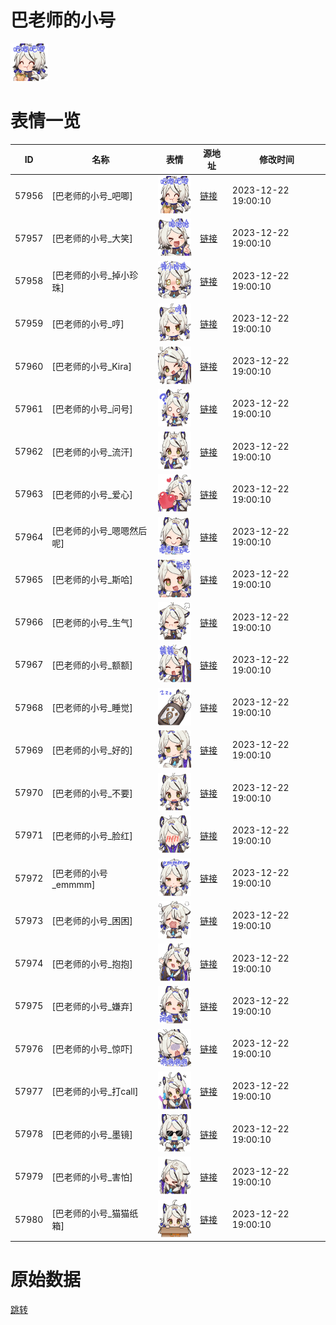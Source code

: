 # 巴老师的小号

<img src="./cover.png" height="60" alt="cover" />

# 表情一览

|ID|名称|表情|源地址|修改时间|
|----|----|----|----|----|
|57956|[巴老师的小号_吧唧]|<img src="./pic/057956_%5B巴老师的小号_吧唧%5D.png" height="60" alt="吧唧"/>|[链接](https://i0.hdslb.com/bfs/garb/9e66da0b5c9e7c29da57eaf95239136257e96f17.png)|2023-12-22 19:00:10|
|57957|[巴老师的小号_大笑]|<img src="./pic/057957_%5B巴老师的小号_大笑%5D.png" height="60" alt="大笑"/>|[链接](https://i0.hdslb.com/bfs/garb/bcfd23267d14d644e7391044843c0b7942a7cac8.png)|2023-12-22 19:00:10|
|57958|[巴老师的小号_掉小珍珠]|<img src="./pic/057958_%5B巴老师的小号_掉小珍珠%5D.png" height="60" alt="掉小珍珠"/>|[链接](https://i0.hdslb.com/bfs/garb/6e2b3283a386741bfef943283b489c0681395f80.png)|2023-12-22 19:00:10|
|57959|[巴老师的小号_哼]|<img src="./pic/057959_%5B巴老师的小号_哼%5D.png" height="60" alt="哼"/>|[链接](https://i0.hdslb.com/bfs/garb/411612cec6782147ff3660e498fe3907598959fe.png)|2023-12-22 19:00:10|
|57960|[巴老师的小号_Kira]|<img src="./pic/057960_%5B巴老师的小号_Kira%5D.png" height="60" alt="Kira"/>|[链接](https://i0.hdslb.com/bfs/garb/ed86ba7b749a84f7400b12308fd9cdf297277511.png)|2023-12-22 19:00:10|
|57961|[巴老师的小号_问号]|<img src="./pic/057961_%5B巴老师的小号_问号%5D.png" height="60" alt="问号"/>|[链接](https://i0.hdslb.com/bfs/garb/e60d1dccf5a02399d1a5f104b6a92eeb260b0fdd.png)|2023-12-22 19:00:10|
|57962|[巴老师的小号_流汗]|<img src="./pic/057962_%5B巴老师的小号_流汗%5D.png" height="60" alt="流汗"/>|[链接](https://i0.hdslb.com/bfs/garb/1ac31fb9fd17017f83f6f1f658f70e1d39edaebe.png)|2023-12-22 19:00:10|
|57963|[巴老师的小号_爱心]|<img src="./pic/057963_%5B巴老师的小号_爱心%5D.png" height="60" alt="爱心"/>|[链接](https://i0.hdslb.com/bfs/garb/cf07b7a5614a4a5f9354b156a166aac60d7bfe2c.png)|2023-12-22 19:00:10|
|57964|[巴老师的小号_嗯嗯然后呢]|<img src="./pic/057964_%5B巴老师的小号_嗯嗯然后呢%5D.png" height="60" alt="嗯嗯然后呢"/>|[链接](https://i0.hdslb.com/bfs/garb/54ee8ef4db145316587ab89f8d5d602f5ac3449d.png)|2023-12-22 19:00:10|
|57965|[巴老师的小号_斯哈]|<img src="./pic/057965_%5B巴老师的小号_斯哈%5D.png" height="60" alt="斯哈"/>|[链接](https://i0.hdslb.com/bfs/garb/6e5e45a8103b20b0c6abd2b7d75c289237075070.png)|2023-12-22 19:00:10|
|57966|[巴老师的小号_生气]|<img src="./pic/057966_%5B巴老师的小号_生气%5D.png" height="60" alt="生气"/>|[链接](https://i0.hdslb.com/bfs/garb/77f83f0236771db018576feba9a7a8172e7a32ab.png)|2023-12-22 19:00:10|
|57967|[巴老师的小号_额额]|<img src="./pic/057967_%5B巴老师的小号_额额%5D.png" height="60" alt="额额"/>|[链接](https://i0.hdslb.com/bfs/garb/6552a3e626999bf48fbaf3dccf9f9d48379093a0.png)|2023-12-22 19:00:10|
|57968|[巴老师的小号_睡觉]|<img src="./pic/057968_%5B巴老师的小号_睡觉%5D.png" height="60" alt="睡觉"/>|[链接](https://i0.hdslb.com/bfs/garb/58ee58d44bd8e0463ecfdc91cfd0340f1c961600.png)|2023-12-22 19:00:10|
|57969|[巴老师的小号_好的]|<img src="./pic/057969_%5B巴老师的小号_好的%5D.png" height="60" alt="好的"/>|[链接](https://i0.hdslb.com/bfs/garb/f63468e98ae4581e106d3867cb44ae933edbf046.png)|2023-12-22 19:00:10|
|57970|[巴老师的小号_不要]|<img src="./pic/057970_%5B巴老师的小号_不要%5D.png" height="60" alt="不要"/>|[链接](https://i0.hdslb.com/bfs/garb/906fe0f95b7def519fcb5c1a9fcb153b7f18d198.png)|2023-12-22 19:00:10|
|57971|[巴老师的小号_脸红]|<img src="./pic/057971_%5B巴老师的小号_脸红%5D.png" height="60" alt="脸红"/>|[链接](https://i0.hdslb.com/bfs/garb/063d4435ff4a2ae73bf4cd97e6c10d4336aab33f.png)|2023-12-22 19:00:10|
|57972|[巴老师的小号_emmmm]|<img src="./pic/057972_%5B巴老师的小号_emmmm%5D.png" height="60" alt="emmmm"/>|[链接](https://i0.hdslb.com/bfs/garb/b1181edd95a1fc72d63d59cdc0b9152495698952.png)|2023-12-22 19:00:10|
|57973|[巴老师的小号_困困]|<img src="./pic/057973_%5B巴老师的小号_困困%5D.png" height="60" alt="困困"/>|[链接](https://i0.hdslb.com/bfs/garb/fbf75bb5fe07a9b98abd45e4658039e1fec73130.png)|2023-12-22 19:00:10|
|57974|[巴老师的小号_抱抱]|<img src="./pic/057974_%5B巴老师的小号_抱抱%5D.png" height="60" alt="抱抱"/>|[链接](https://i0.hdslb.com/bfs/garb/9fa56e771e8563254a2be700d53cbf4749fc6eb1.png)|2023-12-22 19:00:10|
|57975|[巴老师的小号_嫌弃]|<img src="./pic/057975_%5B巴老师的小号_嫌弃%5D.png" height="60" alt="嫌弃"/>|[链接](https://i0.hdslb.com/bfs/garb/29ffd5eab0ab9fa61c7d7e6770941d1ab91e8513.png)|2023-12-22 19:00:10|
|57976|[巴老师的小号_惊吓]|<img src="./pic/057976_%5B巴老师的小号_惊吓%5D.png" height="60" alt="惊吓"/>|[链接](https://i0.hdslb.com/bfs/garb/391dad51a87660b99042e6f84fc6e05ba287abed.png)|2023-12-22 19:00:10|
|57977|[巴老师的小号_打call]|<img src="./pic/057977_%5B巴老师的小号_打call%5D.png" height="60" alt="打call"/>|[链接](https://i0.hdslb.com/bfs/garb/d41401624b260055316e4a38cfd0b14e165d280d.png)|2023-12-22 19:00:10|
|57978|[巴老师的小号_墨镜]|<img src="./pic/057978_%5B巴老师的小号_墨镜%5D.png" height="60" alt="墨镜"/>|[链接](https://i0.hdslb.com/bfs/garb/dbfd705ec2ac7dcd35f063deda2b526ce6c4f236.png)|2023-12-22 19:00:10|
|57979|[巴老师的小号_害怕]|<img src="./pic/057979_%5B巴老师的小号_害怕%5D.png" height="60" alt="害怕"/>|[链接](https://i0.hdslb.com/bfs/garb/d528cc8aa3744c6c98eface8ce2bbc4b9c2eb1af.png)|2023-12-22 19:00:10|
|57980|[巴老师的小号_猫猫纸箱]|<img src="./pic/057980_%5B巴老师的小号_猫猫纸箱%5D.png" height="60" alt="猫猫纸箱"/>|[链接](https://i0.hdslb.com/bfs/garb/80a48d89a5b59d8e7e81a31c3ee4b36c59270ff9.png)|2023-12-22 19:00:10|

# 原始数据

[跳转](./raw.json)

